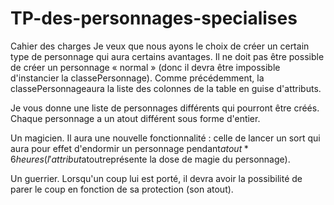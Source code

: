 # TP-des-personnages-specialises

Cahier des charges
Je veux que nous ayons le choix de créer un certain type de personnage qui aura certains avantages. Il ne doit pas être possible de créer un personnage « normal » (donc il devra être impossible d'instancier la classePersonnage). Comme précédemment, la classePersonnageaura la liste des colonnes de la table en guise d'attributs.

Je vous donne une liste de personnages différents qui pourront être créés. Chaque personnage a un atout différent sous forme d'entier.

Un magicien. Il aura une nouvelle fonctionnalité : celle de lancer un sort qui aura pour effet d'endormir un personnage pendant$atout * 6heures (l'attribut$atoutreprésente la dose de magie du personnage).

Un guerrier. Lorsqu'un coup lui est porté, il devra avoir la possibilité de parer le coup en fonction de sa protection (son atout).